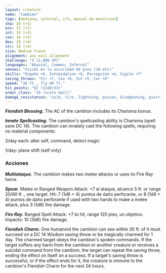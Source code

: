 ```yaml
---
layout: creature
name: "Cambion"
tags: [mediana, infernal, cr5, manual-de-monstruos]
cha: 16 (+3)
wis: 12 (+1)
int: 14 (+2)
con: 16 (+3)
dex: 18 (+4)
str: 18 (+4)
size: Medium fiend
alignment: any evil alignment
challenge: "5 (1,800 XP)"
languages: "Abyssal, Common, Infernal"
senses: "Visión en la oscuridad 60 pies (18 mts)"
skills: "Engaño +6, Intimidation +6, Percepción +4, Sigilo +7"
saving_throws: "Str +7, Con +6, Int +5, Car +6"
speed: "30 ft., fly 60 ft."
hit_points: "82 (11d8+33)"
armor_class: "19 (scale mail)"
damage_resistances: "cold, fire, lightning, poison, bludgeoning, piercing, and slashing from nonmagical weapons"
---
```


***Fiendish Blessing.*** The AC of the cambion includes its Charisma bonus.

***Innate Spellcasting.*** The cambion's spellcasting ability is Charisma (spell save DC 14). The cambion can innately cast the following spells, requiring no material components:

3/day each: alter self, command, detect magic

1/day: plane shift (self only)

### Acciones

***Multiataque.*** The cambion makes two melee attacks or uses its Fire Ray twice.

***Spear.*** Melee or Ranged Weapon Attack: +7 al ataque, alcance 5 ft. or range 20/60 ft ., one target. Hit: 7 (1d6 + 4) puntos de daño perforante, or 8 (1d8 + 4) puntos de daño perforante if used with two hands to make a melee attack, plus 3 (1d6) fire damage.

***Fire Ray.*** Ranged Spell Attack: +7 to hit, range 120 pies, un objetivo. Impacto: 10 (3d6) fire damage.

***Fiendish Charm.*** One humanoid the cambion can see within 30 ft. of it must succeed on a DC 14 Wisdom saving throw or be magically charmed for 1 day. The charmed target obeys the cambion's spoken commands. If the target suffers any harm from the cambion or another creature or receives a suicidal command from the cambion, the target can repeat the saving throw, ending the effect on itself on a success. If a target's saving throw is successful, or if the effect ends for it, the creature is immune to the cambion's Fiendish Charm for the next 24 hours.